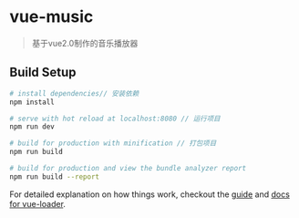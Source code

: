 # vue-music

> 基于vue2.0制作的音乐播放器

## Build Setup

``` bash
# install dependencies// 安装依赖
npm install

# serve with hot reload at localhost:8080 // 运行项目
npm run dev

# build for production with minification // 打包项目
npm run build

# build for production and view the bundle analyzer report
npm run build --report
```

For detailed explanation on how things work, checkout the [guide](http://vuejs-templates.github.io/webpack/) and [docs for vue-loader](http://vuejs.github.io/vue-loader).

